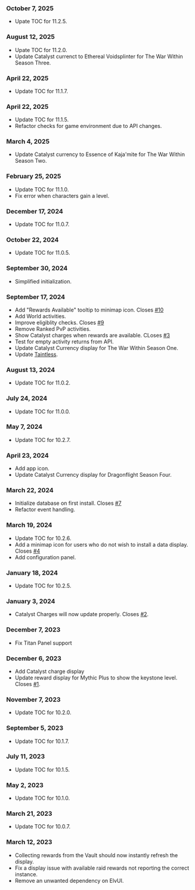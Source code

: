 ### October 7, 2025 ###
* Upate TOC for 11.2.5.

### August 12, 2025 ###
* Upate TOC for 11.2.0.
* Update Catalyst currenct to Ethereal Voidsplinter for The War Within Season Three.

### April 22, 2025 ###
* Update TOC for 11.1.7.

### April 22, 2025 ###
* Update TOC for 11.1.5.
* Refactor checks for game environment due to API changes.

### March 4, 2025 ###
* Update Catalyst currency to Essence of Kaja'mite for The War Within Season Two.

### February 25, 2025 ###
* Update TOC for 11.1.0.
* Fix error when characters gain a level.

### December 17, 2024 ###
* Update TOC for 11.0.7.

### October 22, 2024 ###
* Update TOC for 11.0.5.

### September 30, 2024 ###
* Simplified initialization.

### September 17, 2024 ###
* Add "Rewards Available" tooltip to minimap icon.  Closes [#10](https://github.com/Dreamlogic22/TherapyWeeklyRewards/issues/10)
* Add World activities.
* Improve eligiblity checks.  Closes [#9](https://github.com/Dreamlogic22/TherapyWeeklyRewards/issues/9)
* Remove Ranked PvP activities.
* Show Catalyst charges when rewards are available.  CLoses [#3](https://github.com/Dreamlogic22/TherapyWeeklyRewards/issues/3)
* Test for empty activity returns from API.
* Update Catalyst Currency display for The War Within Season One.
* Update [Taintless](https://www.townlong-yak.com/addons/taintless/release/24-07-27).

### August 13, 2024 ###
* Update TOC for 11.0.2.

### July 24, 2024 ###
* Update TOC for 11.0.0.

### May 7, 2024 ###
* Update TOC for 10.2.7.

### April 23, 2024 ###
* Add app icon.
* Update Catalyst Currency display for Dragonflight Season Four.

### March 22, 2024 ###
* Initialize database on first install.  Closes [#7](https://github.com/Dreamlogic22/TherapyWeeklyRewards/issues/7)
* Refactor event handling.

### March 19, 2024 ###
* Update TOC for 10.2.6.
* Add a minimap icon for users who do not wish to install a data display. Closes [#4](https://github.com/Dreamlogic22/TherapyWeeklyRewards/issues/4)
* Add configuration panel.

### January 18, 2024 ###
* Update TOC for 10.2.5.

### January 3, 2024 ###
* Catalyst Charges will now update properly. Closes [#2](https://github.com/Dreamlogic22/TherapyWeeklyRewards/issues/2).

### December 7, 2023
* Fix Titan Panel support

### December 6, 2023
* Add Catalyst charge display
* Update reward display for Mythic Plus to show the keystone level. Closes [#1](https://github.com/Dreamlogic22/TherapyWeeklyRewards/issues/1#issue-2003437222).

### November 7, 2023
* Update TOC for 10.2.0.

### September 5, 2023
* Update TOC for 10.1.7.

### July 11, 2023
* Update TOC for 10.1.5.

### May 2, 2023
* Update TOC for 10.1.0.

### March 21, 2023
* Update TOC for 10.0.7.

### March 12, 2023
* Collecting rewards from the Vault should now instantly refresh the display.
* Fix a display issue with available raid rewards not reporting the correct instance.
* Remove an unwanted dependency on ElvUI.